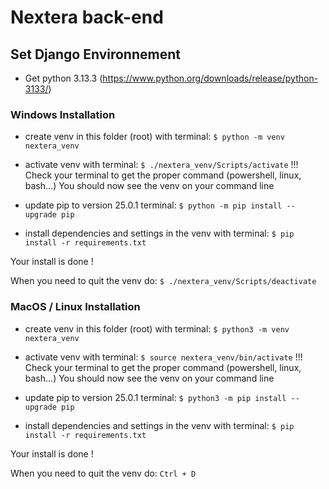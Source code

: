 # Nextera back-end

## Set Django Environnement

- Get python 3.13.3 (https://www.python.org/downloads/release/python-3133/)

### Windows Installation

- create venv in this folder (root) with terminal: ```$ python -m venv nextera_venv```

- activate venv with terminal: ```$ ./nextera_venv/Scripts/activate```
  !!! Check your terminal to get the proper command (powershell, linux, bash...)
  You should now see the venv on your command line

- update pip to version 25.0.1 terminal: ```$ python -m pip install --upgrade pip```
- install dependencies and settings in the venv with terminal: ```$ pip install -r requirements.txt```

Your install is done !

When you need to quit the venv do: ```$ ./nextera_venv/Scripts/deactivate```

### MacOS / Linux Installation

- create venv in this folder (root) with terminal: ```$ python3 -m venv nextera_venv```

- activate venv with terminal: ```$ source nextera_venv/bin/activate```
  !!! Check your terminal to get the proper command (powershell, linux, bash...)
  You should now see the venv on your command line

- update pip to version 25.0.1 terminal: ```$ python3 -m pip install --upgrade pip```
- install dependencies and settings in the venv with terminal: ```$ pip install -r requirements.txt```

Your install is done !

When you need to quit the venv do: ```Ctrl + D```